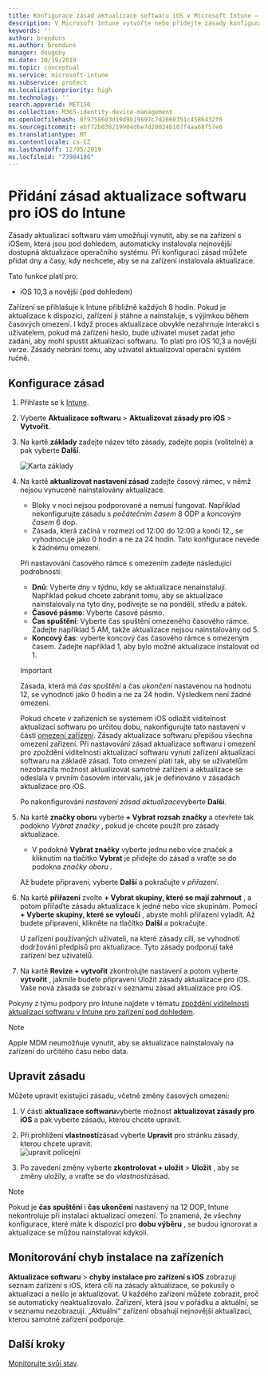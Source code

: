 ```yaml
---
title: Konfigurace zásad aktualizace softwaru iOS v Microsoft Intune – Azure | Microsoft Docs
description: V Microsoft Intune vytvořte nebo přidejte zásady konfigurace, které budou omezovat, kdy se aktualizace softwaru automaticky instalují na zařízení s iOS. Můžete zvolit datum a čas, kdy se aktualizace nemají instalovat. Můžete tyto zásady také přiřadit skupinám, uživatelům nebo zařízením a vyhledat případné chyby instalace.
keywords: ''
author: brenduns
ms.author: brenduns
manager: dougeby
ms.date: 10/19/2019
ms.topic: conceptual
ms.service: microsoft-intune
ms.subservice: protect
ms.localizationpriority: high
ms.technology: ''
search.appverid: MET150
ms.collection: M365-identity-device-management
ms.openlocfilehash: 0f9750603d19d9b19697c7d2660351c4586432f6
ms.sourcegitcommit: ebf72b038219904d6e7d20024b107f4aa68f57e6
ms.translationtype: MT
ms.contentlocale: cs-CZ
ms.lasthandoff: 12/05/2019
ms.locfileid: "73984186"
---
```

# <a name="add-ios-software-update-policies-in-intune"></a>Přidání zásad aktualizace softwaru pro iOS do Intune

Zásady aktualizací softwaru vám umožňují vynutit, aby se na zařízení s iOSem, která jsou pod dohledem, automaticky instalovala nejnovější dostupná aktualizace operačního systému. Při konfiguraci zásad můžete přidat dny a časy, kdy nechcete, aby se na zařízení instalovala aktualizace.

Tato funkce platí pro:

- iOS 10,3 a novější (pod dohledem)

Zařízení se přihlašuje k Intune přibližně každých 8 hodin. Pokud je aktualizace k dispozici, zařízení ji stáhne a nainstaluje, s výjimkou během časových omezení. I když proces aktualizace obvykle nezahrnuje interakci s uživatelem, pokud má zařízení heslo, bude uživatel muset zadat jeho zadání, aby mohl spustit aktualizaci softwaru. To platí pro iOS 10,3 a novější verze. Zásady nebrání tomu, aby uživatel aktualizoval operační systém ručně.

## <a name="configure-the-policy"></a>Konfigurace zásad

1. Přihlaste se k [Intune](https://go.microsoft.com/fwlink/?linkid=2090973).
2. Vyberte **Aktualizace softwaru** > **Aktualizovat zásady pro iOS** > **Vytvořit**.
3. Na kartě **základy** zadejte název této zásady, zadejte popis (volitelné) a pak vyberte **Další**.

   ![Karta základy](./media/software-updates-ios/basics-tab.png) 

4. Na kartě **aktualizovat nastavení zásad** zadejte časový rámec, v němž nejsou vynuceně nainstalovány aktualizace.  
   - Bloky v noci nejsou podporované a nemusí fungovat. Například nekonfigurujte zásadu s *počátečním časem* 8 ODP a *koncovým časem* 6 dop.
   - Zásada, která začíná v rozmezí od 12:00 do 12:00 a končí 12., se vyhodnocuje jako 0 hodin a ne za 24 hodin. Tato konfigurace nevede k žádnému omezení.

   Při nastavování časového rámce s omezením zadejte následující podrobnosti:

   - **Dnů**: Vyberte dny v týdnu, kdy se aktualizace nenainstalují. Například pokud chcete zabránit tomu, aby se aktualizace nainstalovaly na tyto dny, podívejte se na pondělí, středu a pátek.
   - **Časové pásmo**: Vyberte časové pásmo.
   - **Čas spuštění**: Vyberte čas spuštění omezeného časového rámce. Zadejte například 5 AM, takže aktualizace nejsou nainstalovány od 5.
   - **Koncový čas**: vyberte koncový čas časového rámce s omezeným časem. Zadejte například 1, aby bylo možné aktualizace instalovat od 1.
  
   > [!IMPORTANT]  
   > Zásada, která má *čas spuštění* a čas *ukončení* nastavenou na hodnotu 12, se vyhodnotí jako 0 hodin a ne za 24 hodin. Výsledkem není žádné omezení.  
    
   Pokud chcete v zařízeních se systémem iOS odložit viditelnost aktualizací softwaru po určitou dobu, nakonfigurujte tato nastavení v části [omezení zařízení](../configuration/device-restrictions-ios.md#general). Zásady aktualizace softwaru přepíšou všechna omezení zařízení. Při nastavování zásad aktualizace softwaru i omezení pro zpoždění viditelnosti aktualizací softwaru vynutí zařízení aktualizaci softwaru na základě zásad. Toto omezení platí tak, aby se uživatelům nezobrazila možnost aktualizovat samotné zařízení a aktualizace se odeslala v prvním časovém intervalu, jak je definováno v zásadách aktualizace pro iOS.

   Po nakonfigurování *nastavení zásad aktualizace*vyberte **Další**. 

5. Na kartě **značky oboru** vyberte **+ Vybrat rozsah značky** a otevřete tak podokno *Vybrat značky* , pokud je chcete použít pro zásady aktualizace.
   
   - V podokně **Vybrat značky** vyberte jednu nebo více značek a kliknutím na tlačítko **Vybrat** je přidejte do zásad a vraťte se do podokna *značky oboru* .  

   Až budete připraveni, vyberte **Další** a pokračujte v *přiřazení*.

6. Na kartě **přiřazení** zvolte **+ Vybrat skupiny, které se mají zahrnout** , a potom přiřaďte zásadu aktualizace k jedné nebo více skupinám. Pomocí **+ Vyberte skupiny, které se vyloučí** , abyste mohli přiřazení vyladit. Až budete připraveni, klikněte na tlačítko **Další** a pokračujte. 

   U zařízení používaných uživateli, na které zásady cílí, se vyhodnotí dodržování předpisů pro aktualizace. Tyto zásady podporují také zařízení bez uživatelů.

7. Na kartě **Revize + vytvořit** zkontrolujte nastavení a potom vyberte **vytvořit** , jakmile budete připraveni Uložit zásady aktualizace pro iOS. Vaše nová zásada se zobrazí v seznamu zásad aktualizace pro iOS.


Pokyny z týmu podpory pro Intune najdete v tématu [zpoždění viditelnosti aktualizací softwaru v Intune pro zařízení pod dohledem](https://techcommunity.microsoft.com/t5/Intune-Customer-Success/Delaying-visibility-of-software-updates-in-Intune-for-supervised/ba-p/345753).

> [!NOTE]
> Apple MDM neumožňuje vynutit, aby se aktualizace nainstalovaly na zařízení do určitého času nebo data.

## <a name="edit-a-policy"></a>Upravit zásadu
Můžete upravit existující zásadu, včetně změny časových omezení:

1. V části **aktualizace softwaru**vyberte možnost **aktualizovat zásady pro iOS** a pak vyberte zásadu, kterou chcete upravit.

2. Při prohlížení **vlastností**zásad vyberte **Upravit** pro stránku zásady, kterou chcete upravit.  
   ![upravit policejní](./media/software-updates-ios/edit-policy.png)   

3. Po zavedení změny vyberte **zkontrolovat + uložit** > **Uložit** , aby se změny uložily, a vraťte se do *vlastností*zásad.  
 
> [!NOTE]
> Pokud je **čas spuštění** i **čas ukončení** nastavený na 12 DOP, Intune nekontroluje při instalaci aktualizací omezení. To znamená, že všechny konfigurace, které máte k dispozici pro **dobu výběru** , se budou ignorovat a aktualizace se můžou nainstalovat kdykoli.  


## <a name="monitor-device-installation-failures"></a>Monitorování chyb instalace na zařízeních
<!-- 1352223 -->
**Aktualizace softwaru** > **chyby instalace pro zařízení s iOS** zobrazují seznam zařízení s iOS, která cílí na zásady aktualizace, se pokusily o aktualizaci a nešlo je aktualizovat. U každého zařízení můžete zobrazit, proč se automaticky neaktualizovalo. Zařízení, která jsou v pořádku a aktuální, se v seznamu nezobrazují. „Aktuální“ zařízení obsahují nejnovější aktualizaci, kterou samotné zařízení podporuje.

## <a name="next-steps"></a>Další kroky

[Monitorujte svůj stav](../configuration/device-profile-monitor.md).

